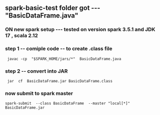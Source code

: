 ## spark-basic-test folder got ---  "BasicDataFrame.java"

### ON new spark setup --- tested on version spark 3.5.1 and JDK 17 , scala 2.12 

### step 1  -- comiple code -- to create .class file 

```
 javac -cp  "$SPARK_HOME/jars/*"  BasicDataFrame.java
```

### step 2 -- convert into JAR 

```
 jar  cf  BasicDataFrame.jar BasicDataFrame.class
```

### now submit to spark master 

```
spark-submit  --class BasicDataFrame  --master "local[*]"  BasicDataFrame.jar
```
